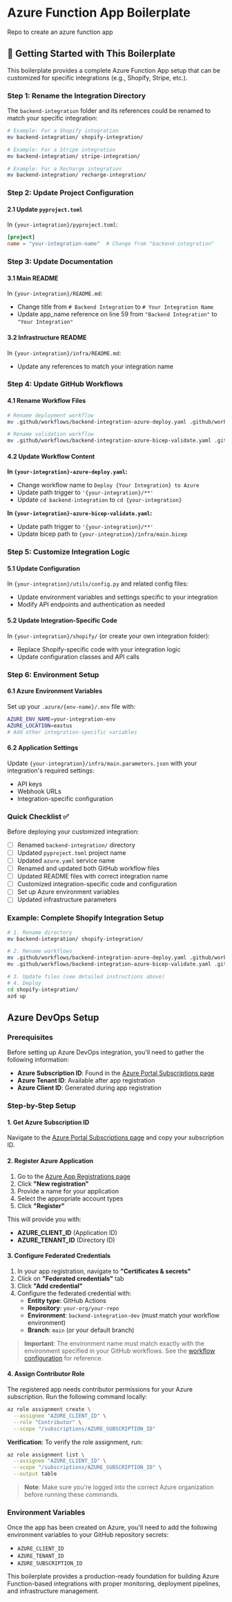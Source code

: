 # Azure Function App Boilerplate

Repo to create an azure function app

## 🚀 Getting Started with This Boilerplate

This boilerplate provides a complete Azure Function App setup that can be
customized for specific integrations (e.g., Shopify, Stripe, etc.).

### Step 1: Rename the Integration Directory

The `backend-integration` folder and its references could be renamed to match
your specific integration:

```bash
# Example: For a Shopify integration
mv backend-integration/ shopify-integration/

# Example: For a Stripe integration  
mv backend-integration/ stripe-integration/

# Example: For a Recharge integration
mv backend-integration/ recharge-integration/
```

### Step 2: Update Project Configuration

#### 2.1 Update `pyproject.toml`

In `{your-integration}/pyproject.toml`:

```toml
[project]
name = "your-integration-name"  # Change from "backend-integration"
```

### Step 3: Update Documentation

#### 3.1 Main README

In `{your-integration}/README.md`:

- Change title from `# Backend Integration` to `# Your Integration Name`
- Update app_name reference on line 59 from `"Backend Integration"` to
  `"Your Integration"`

#### 3.2 Infrastructure README

In `{your-integration}/infra/README.md`:

- Update any references to match your integration name

### Step 4: Update GitHub Workflows

#### 4.1 Rename Workflow Files

```bash
# Rename deployment workflow
mv .github/workflows/backend-integration-azure-deploy.yaml .github/workflows/{your-integration}-azure-deploy.yaml

# Rename validation workflow  
mv .github/workflows/backend-integration-azure-bicep-validate.yaml .github/workflows/{your-integration}-azure-bicep-validate.yaml
```

#### 4.2 Update Workflow Content

**In `{your-integration}-azure-deploy.yaml`:**

- Change workflow name to `Deploy {Your Integration} to Azure`
- Update path trigger to `'{your-integration}/**'`
- Update `cd backend-integration` to `cd {your-integration}`

**In `{your-integration}-azure-bicep-validate.yaml`:**

- Update path trigger to `'{your-integration}/**'`
- Update bicep path to `{your-integration}/infra/main.bicep`

### Step 5: Customize Integration Logic

#### 5.1 Update Configuration

In `{your-integration}/utils/config.py` and related config files:

- Update environment variables and settings specific to your integration
- Modify API endpoints and authentication as needed

#### 5.2 Update Integration-Specific Code

In `{your-integration}/shopify/` (or create your own integration folder):

- Replace Shopify-specific code with your integration logic
- Update configuration classes and API calls

### Step 6: Environment Setup

#### 6.1 Azure Environment Variables

Set up your `.azure/{env-name}/.env` file with:

```bash
AZURE_ENV_NAME=your-integration-env
AZURE_LOCATION=eastus
# Add other integration-specific variables
```

#### 6.2 Application Settings

Update `{your-integration}/infra/main.parameters.json` with your integration's
required settings:

- API keys
- Webhook URLs
- Integration-specific configuration

### Quick Checklist ✅

Before deploying your customized integration:

- [ ] Renamed `backend-integration/` directory
- [ ] Updated `pyproject.toml` project name
- [ ] Updated `azure.yaml` service name
- [ ] Renamed and updated both GitHub workflow files
- [ ] Updated README files with correct integration name
- [ ] Customized integration-specific code and configuration
- [ ] Set up Azure environment variables
- [ ] Updated infrastructure parameters

### Example: Complete Shopify Integration Setup

```bash
# 1. Rename directory
mv backend-integration/ shopify-integration/

# 2. Rename workflows
mv .github/workflows/backend-integration-azure-deploy.yaml .github/workflows/shopify-integration-azure-deploy.yaml
mv .github/workflows/backend-integration-azure-bicep-validate.yaml .github/workflows/shopify-integration-azure-bicep-validate.yaml

# 3. Update files (see detailed instructions above)
# 4. Deploy
cd shopify-integration/
azd up
```


## Azure DevOps Setup

### Prerequisites

Before setting up Azure DevOps integration, you'll need to gather the following information:

- **Azure Subscription ID**: Found in the [Azure Portal Subscriptions page](https://portal.azure.com/#view/Microsoft_Azure_Billing/SubscriptionsBladeV2)
- **Azure Tenant ID**: Available after app registration
- **Azure Client ID**: Generated during app registration

### Step-by-Step Setup

#### 1. Get Azure Subscription ID

Navigate to the [Azure Portal Subscriptions page](https://portal.azure.com/#view/Microsoft_Azure_Billing/SubscriptionsBladeV2) and copy your subscription ID.

#### 2. Register Azure Application

1. Go to the [Azure App Registrations page](https://portal.azure.com/#view/Microsoft_AAD_RegisteredApps/ApplicationsListBlade)
2. Click **"New registration"**
3. Provide a name for your application
4. Select the appropriate account types
5. Click **"Register"**

This will provide you with:
- **AZURE_CLIENT_ID** (Application ID)
- **AZURE_TENANT_ID** (Directory ID)

#### 3. Configure Federated Credentials

1. In your app registration, navigate to **"Certificates & secrets"**
2. Click on **"Federated credentials"** tab
3. Click **"Add credential"**
4. Configure the federated credential with:
   - **Entity type**: GitHub Actions
   - **Repository**: `your-org/your-repo`
   - **Environment**: `backend-integration-dev` (must match your workflow environment)
   - **Branch**: `main` (or your default branch)

> **Important**: The environment name must match exactly with the environment specified in your GitHub workflows. See the [workflow configuration](https://github.com/SatelCreative/azure-function-app-boilerplate/blob/4149c2b6f838b8b2b9ad6a091120674572347ad1/.github/workflows/backend-integration-azure-deploy.yml#L46-L47) for reference.

#### 4. Assign Contributor Role

The registered app needs contributor permissions for your Azure subscription. Run the following command locally:

```bash
az role assignment create \
  --assignee "AZURE_CLIENT_ID" \
  --role "Contributor" \
  --scope "/subscriptions/AZURE_SUBSCRIPTION_ID"
```

**Verification**: To verify the role assignment, run:

```bash
az role assignment list \
  --assignee "AZURE_CLIENT_ID" \
  --scope "/subscriptions/AZURE_SUBSCRIPTION_ID" \
  --output table
```

> **Note**: Make sure you're logged into the correct Azure organization before running these commands.

### Environment Variables

Once the app has been created on Azure, you'll need to add the following environment variables to your GitHub repository secrets:

- `AZURE_CLIENT_ID`
- `AZURE_TENANT_ID` 
- `AZURE_SUBSCRIPTION_ID`

This boilerplate provides a production-ready foundation for building Azure
Function-based integrations with proper monitoring, deployment pipelines, and
infrastructure management.
